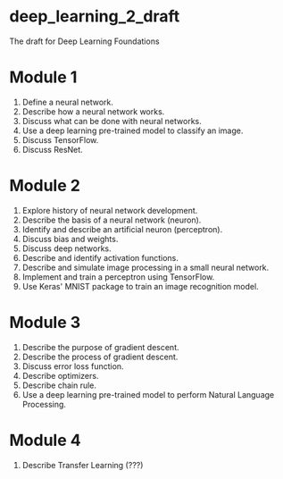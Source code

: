 # deep_learning_2_draft
The draft for Deep Learning Foundations

# Module 1
1. Define a neural network.
2. Describe how a neural network works.
3. Discuss what can be done with neural networks.
4. Use a deep learning pre-trained model to classify an image.
5. Discuss TensorFlow.
6. Discuss ResNet.

# Module 2
1. Explore history of neural network development.
2. Describe the basis of a neural network (neuron).
3. Identify and describe an artificial neuron (perceptron).
4. Discuss bias and weights.
5. Discuss deep networks.
6. Describe and identify activation functions.
7. Describe and simulate image processing in a small neural network.
8. Implement and train a perceptron using TensorFlow.
9. Use Keras' MNIST package to train an image recognition model.

# Module 3
1. Describe the purpose of gradient descent.
2. Describe the process of gradient descent.
3. Discuss error loss function.
4. Describe optimizers.
5. Describe chain rule.
6. Use a deep learning pre-trained model to perform Natural Language Processing.

# Module 4
1. Describe Transfer Learning (???)
